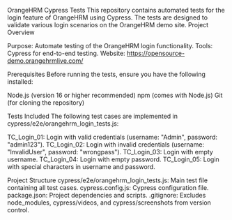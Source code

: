 OrangeHRM Cypress Tests
This repository contains automated tests for the login feature of OrangeHRM using Cypress. The tests are designed to validate various login scenarios on the OrangeHRM demo site.
Project Overview

Purpose: Automate testing of the OrangeHRM login functionality.
Tools: Cypress for end-to-end testing.
Website: https://opensource-demo.orangehrmlive.com/

Prerequisites
Before running the tests, ensure you have the following installed:

Node.js (version 16 or higher recommended)
npm (comes with Node.js)
Git (for cloning the repository)

Tests Included
The following test cases are implemented in cypress/e2e/orangehrm_login_tests.js:

TC_Login_01: Login with valid credentials (username: "Admin", password: "admin123").
TC_Login_02: Login with invalid credentials (username: "InvalidUser", password: "wrongpass").
TC_Login_03: Login with empty username.
TC_Login_04: Login with empty password.
TC_Login_05: Login with special characters in username and password.

Project Structure
cypress/e2e/orangehrm_login_tests.js: Main test file containing all test cases.
cypress.config.js: Cypress configuration file.
package.json: Project dependencies and scripts.
.gitignore: Excludes node_modules, cypress/videos, and cypress/screenshots from version control.
